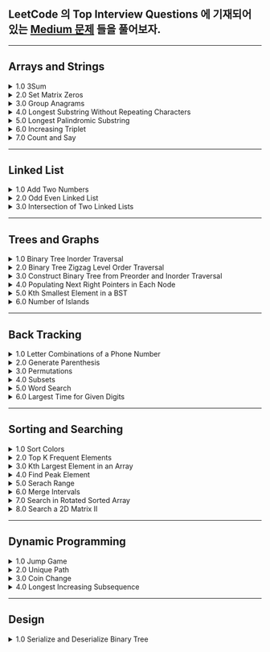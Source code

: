 
## LeetCode 의 Top Interview Questions 에 기재되어 있는 [Medium 문제](https://leetcode.com/explore/interview/card/top-interview-questions-medium/103/array-and-strings/776/) 들을 풀어보자.




---
## Arrays and Strings


<details> 
  <summary> 1.0 3Sum </summary> 
  
  > 고민 
  - brute force 말고 다른 방법 을 찾아보자
  
  
  > 해결
  ### Intuition
<!-- Describe your first thoughts on how to solve this problem. -->
As given hint, once you designate the `Target` value that will be summed up to 0 with other two values, you can use dictionary to solve the problem. 

### Approach
<!-- Describe your approach to solving the problem. -->

1.0 Sort the given array. Once you sort the array, you won't have to deal with same sum of 3 values with different permutations. You are only interested in getting the `combination of sum`. 

Example) Given [-1,0,1,2,-1,4]

- Possible outcome = [-1,0,1], [-1,2,-1] ,[0,1,1] 
- You are `not interested` in the `sequence`, but the combination of integer, so you must only get  [-1,0,1] or [0,1,1] depending on how you sort the array.
- Sort the array in ascending order, it becomes ->  [-4,-1,-1,0,1,2]
- The following result would be = [-1,-1,2],[-1,0,1],[-1,0,1] and the duplicate combinations can be omitted using `Set`

2.0 Declare `Set<[Int]>` to prevent from getting duplicate combination of sum as shown in the example above.

3.0 Iterate through the array until `index` reaches up to right below `nums.count-1`. This way you dont have to examine the last two elements since you are only interested in sum of 3. 

4.0 Create innerloop that iterates from `index+1` until right below `nums.count`. Here you would update dictionary with `-(Target + sortedArray[j])` for key, and j as the value. 

5.0 if you find matchingValue with respect to the existing key of dictionary, record the indexes in the result. 



### Complexity
- Time complexity: `O(n^2)`
<!-- Add your time complexity here, e.g. $$O(n)$$ -->

- Space complexity: `O(n^2)`
<!-- Add your space complexity here, e.g. $$O(n)$$ -->

### Code

```swift 
class Solution {
    
  func threeSum(_ nums: [Int]) -> [[Int]] {
  
      var res: Set<[Int]> = []
      let sortedArr = nums.sorted(by: <) 
       
      for index in 0..<sortedArr.count-1 {
          let target = sortedArr[index]
          var dict: [Int:Int] = [:]
        for j in index+1..<sortedArr.count {  
          var temp: [Int] = [target]
          if let matchedValueIndex = dict[sortedArr[j]] { 
            temp.append(sortedArr[matchedValueIndex])
            temp.append(sortedArr[j])
            res.insert(temp)
          } else {
            dict.updateValue(j, forKey: -1 * (target + sortedArr[j])) 
          } 
            
        }
      }
      
    return Array(res)
   }
}
```
  
</details>

<details>
  <summary> 2.0 Set Matrix Zeros </summary>
  
  > 고민 
  - 어떤 자료구조를 사용해서 간단히 문제를 풀수있을지 고민.
  
  > 해결
  - 튜플을 이용, 요소가 0인 좌표 (x,y) 를 기록하여 문제 해결
  
  > 결과
  ```swift 
      func setZeroes(_ matrix: inout [[Int]]) {
        
        var pos: [(Int,Int)] = [] //x,y
        
        for x in 0..<matrix.count {
            for y in 0..<matrix[x].count{
                if matrix[x][y] == 0 {
                    pos.append((x,y))
                }
            }
        }
        
        for item in pos {
            matrix[item.0] = matrix[item.0].map{$0*0}
            for row in 0..<matrix.count {
                matrix[row][item.1] = 0
            }    
        }            
        
    }
  ```
  - Time complexity: `O(n*m)`
<!-- Add your time complexity here, e.g. $$O(n)$$ -->

- Space complexity: `O(n+m)`
<!-- Add your space complexity here, e.g. $$O(n)$$ -->
</details>


<details>
    <summary> 3.0 Group Anagrams </summary>
    
   > 고민 
   - 어떻게 다른 글자를 가지고 있는지 확인해줄까? 
   - 어떻게 같은 요소를 포함하고 있는애들끼리만 묶어줄까? 

   > 해결 
   - 각 String 에 Sort 를 사용하면 같은 문자를 포함하고 있는 요소와 아닌요소를 나눌수 있었다. 
   - 그 후 `Dictionary` 의 키값으로 다른 순서로 섞여있는 문자들을 구별하기 위하여 sorted 된 형태의 문자를 key 값으로 두고 value 로 각기 다른 순서로 구성된 문자들을 묶어두기 위해서 `[String]` 을 할당해주었다. 
    - 주어진 `strs` 를 순회하여 각 딕셔너리를 채워준뒤에 마지막으로 각 value 를 `res` 에 `append` 해줌으로 문제를 해결할수 있었다. 
    
   > 결과 
  
  ```swift 
  func groupAnagrams(_ strs: [String]) -> [[String]] {

    var commons: [String: [String]] = [:]
    var res: [[String]] = []

    for string in strs {
      let sortedString = String(string.sorted())
      if var anagrams = commons[sortedString] {
        anagrams.append(string)
        commons[sortedString] = anagrams
      }else{
        commons.updateValue([string], forKey: sortedString)
      }
    }


    for item in commons {
      res.append(item.value)
    }

    return res
  }
  ```
  
  - Time complexity: `O(n)`
<!-- Add your time complexity here, e.g. $$O(n)$$ -->

  - Space complexity: `O(n)`
<!-- Add your space complexity here, e.g. $$O(n)$$ -->

  </details>

<details> 
  <summary> 4.0 Longest Substring Without Repeating Characters </summary>
  
 > 고민 
 - 처음엔 이번에 들어온 string 요소가 이미 array 에 있다면 array 를 다 비우고 새로 시작하는 로직으로 작성하다 `removeSubrange` 를 사용해서 문제를 해결.
  
  
### Intuition
<!-- Describe your first thoughts on how to solve this problem. -->
Iterate through the given string and if there duplicated element found, update array that keep tracks of the current substring. 



### Approach
<!-- Describe your approach to solving the problem. -->
- Keypoint is to slice array by using `removeSubrange` 
- `array` is used to keep tracks of current substring.
- `set` is used to store traces of `array` 

![image.png](https://assets.leetcode.com/users/images/9327b146-8f1d-410a-a822-dbb022bf143d_1665562097.4361033.png)

### Complexity
- Time complexity: `O(n)`
<!-- Add your time complexity here, e.g. $$O(n)$$ -->

- Space complexity: `O(n)`
<!-- Add your space complexity here, e.g. $$O(n)$$ -->

### Code
```swift 
class Solution {
    
   func lengthOfLongestSubstring(_ s: String) -> Int {
  
      var set: Set<[String]> = []
      var curr: [String] = []

      for char in s {
        if let duplicatedIndex = curr.firstIndex(of: String(char))
        {
          curr.removeSubrange(0...duplicatedIndex)
        }
        curr.append(String(char))
        set.insert(curr)
      }
      return set.max(by: {$0.count<$1.count})?.count ?? 0
    }
}
```
</details>

<details>

 - 혼자sol? -> ❌
 <summary> 5.0 Longest Palindromic Substring </summary>
 
 > 고민
 - palindrome 이면 중복된 요소가 있는 인덱스마다 string 을 slice 해서 palindrome 여부를 판별하면 되겠다는 생각을 했다.
 - 하지만 아래와 같은 문제가 생겨 해메다 문제를 해결하지 못함.
 ex) "aacab" 일때, aac 까지 확인후 그다음 요소인 a 가 왔을때 aaca 와 aca 를 비교해야하는데 이방법은 time complexity 를 O(n^3) 가 되므로 패스하지 못함. 
 
 > 해결
 - 요소하나하나를 검사할때마다, 가운데 요소부터 양끝으로 뻗어가는 pointer (left, right) 를 생성하여 요소가 같은지 확인.
 - 이때 중요한것은 palindrome 의 길이가 odd, even 일때 를 생각해야한다는것이다. 
 <img width="835" alt="image" src="https://user-images.githubusercontent.com/36659877/195517073-f1b96583-b957-49a8-8547-6fc12c8662d5.png">

 > 결과 
 
 ```swift 
 func longestPalindrome(_ s: String) -> String {
  var left = 0
  var right = 0
  var resLen = 0
  let str = Array(s)
  var resLeft = 0
  var resRight = 0
  
  for i in 0..<str.count {
    (left,right) = (i,i)
    while (left >= 0 && right < str.count) && str[left] == str[right] {
      if (right - left + 1) > resLen {
        (resLeft,resRight) = (left,right) // 여기서 res = str[left...right] 를 할당하게되면 On^3 의 시간복잡도가 발생하므로, resLeft, resRight 에 일단 저장해둠.
        resLen = right - left
      }
      right += 1
      left -= 1
      
    }
    
    (left,right) = (i,i+1)
    while (left >= 0 && right < str.count) && str[left] == str[right] {
      if (right - left + 1) > resLen {
        (resLeft,resRight) = (left,right)
        resLen = right - left
      }
      right += 1
      left -= 1
    }
  }
  
  return String(str[resLeft...resRight])
}
```

- Time Complexity = `O(n^2)`

- Space Complexity = `O(1)`
 
</details>

<details> 
   <summary> 6.0 Increasing Triplet </summary> 
   
   > 고민 
   - 1부터 시작해서 왼쪽 < 가운데 < 오른쪽 이면 true 를 반환 하는 함수를 작성해봤는데, 3개가 꼭 연속으로 붙어 있어야한다는 제약조건이 없었기때문에 실패했다. 
   - 따라서 왼쪽, 오른쪽 요소를 검사하는 로직은 그대로 가져가되, lower, high bound 안에 middle 값이 존재해하는 로직을 파기 시작했다. 
   
   
   > 해결 
   
   ### 시도1
   - 1부터 요소 검사를 시작하여 left 값과 right 값이 유효할시 low, high bound 를 업데이트 시켜준다. 
   - left 와 right 가 현재 curr 값과 같은 값이 아니라면, prevMid 값을 업데이트 해준다. prevMid 는 high bound 가 업데이트 됐을시에, 이전의 middle 값을 넣어주어 유효한 triplet 인지 확인하는 용도때문에 할당해주었다. 
 
 ```swift 
   func increasingTriplet(_ nums: [Int]) -> Bool {
        
        if nums.count < 3 {return false}
        var low = nums[0]
        var high = Int.min
        var prevMid = 0

        for i in 1..<nums.count-1{ 
            let curr = nums[i]
            let left = nums[i-1]
            let right = nums[i+1]

            //Update left
            if curr > left {
                low = left
            }

            //Update right
            if curr < right {
                high = right   
            }

            if ((low < prevMid && high > prevMid) || (low < curr && high > curr)) {
                return true 
            }     
            
            if curr != right && curr != left {
                prevMid = curr    
            }

        }

       return false
    }
```  
- Time Complexity = `O(n)`

- Space Complexity = `O(n)`

  ### 시도2
  - 1.0 lower, upper 값을 max 로 잡는다. 
  - 2.0 주어진 배열을 순회 하면서 현재 값이 lower,upper 값 보다 같거나 작을시에 lower 값 upper 값을 순서대로 업데이트 시켜준다. 
  - 3.0 만약 숫자가 lower 보다 크고, upper 보다 작을시에 true 를 반환 해준다. 
  - 4.0 모든 요소를 순회 했는데도 불구하고 함수종료가 안되었다는 뜻은, lower, upper Range 사이에 값이 존재하지 않았다는 뜻이므로 false 를 반환해준다. 
   
```swift
   func increasingTriplet(_ nums: [Int]) -> Bool {
        var lower = Int.max, upper = Int.max
        for num in nums {
            if num <= lower {
                lower = num
            } else if num <= upper {
                upper = num
            } else {
                return true
            } 
        }
        return false
    }
```  
  
- Time Complexity = `O(n)`

- Space Complexity = `O(1)`

</details>

<details> 

   <summary> 7.0 Count and Say </summary>
    
   > 고민 
    
   - 문제를 보고 이해하지 못해서 힌트를 보고 해결했다. 
   - 내가 이해한 정도는 이전 수의 각자리수마다 연속으로 중복되는 요소를 카운트 하여 string 값으로 반환하는 작업을 n 번 반복하는 함수를 작성하는 것이였다. 

   > 해결
    
   ```swift 
   func countAndSay(_ n: Int) -> String {
      var str: String = ""
      //base case
      if n == 1 {
        return "1"
      }else {
        str += countAndSay(n-1)
        let count = counter(str)
        return stringConverter(count)
      }
   }

  func counter(_ str: String) -> [[Int]] {
    let first = str.index(str.startIndex, offsetBy: 0)
    var cnt = 1
    var res: [[Int]] = [[Int(String(str[first]))!,cnt]]

    for i in 0..<str.count-1 {
      let currIndex = str.index(str.startIndex, offsetBy: i)
      let nextIndex = str.index(str.startIndex, offsetBy: i+1)
      let element = String(str[currIndex])
      let nextElement = String(str[nextIndex])

      if res[res.count-1][0] != Int(nextElement)! {
        res.append([Int(nextElement)!,1])
      }
       if element == nextElement {
        cnt += 1
        res[res.count-1][1] = cnt
      }else{
        cnt = 1
      }

    }
     return res
  }

  func stringConverter(_ nums: [[Int]]) -> String {
    var str = ""
    for num in nums {
      for element in num.reversed() {
        str += String(element)
      }
    }
    return str
  }
  
  ```
  
  - Time Complexity = `O(n^2)`

  - Space Complexity = `O(n)`
  
</details>

---- 

## Linked List 

<details> 
  <summary> 1.0 Add Two Numbers </summary>
  
  > 고민 
  - 어떻게 새로운 노느들 리스트의 마지막 노드에 계속 이어줘야할지 고민 했다. 
  
  
  > 해결
  - 새로운 ListNode 의 마지막 노드를 tracking 하고 새로운 노드를 이어줄 변수를 만들었다. 
  - 이변수(`resNext`) 는 `res` listNode 를 참조하고 있고 `resNext = resNext.next` 를 while loop 에서 선언해주어 리스트 맨끝의 노드를 가르킬수 있도록 구현해주었다. 
  
  > 결과 
  
  ```swift 
  func addTwoNumbers(_ l1: ListNode?, _ l2: ListNode?) -> ListNode? {
        
        var carry = 0 
        var curr1 = l1
        var curr2 = l2
        var res: ListNode? = ListNode()
        var resNext = res
        
        while (curr1 != nil || curr2 != nil) { 
            var sum = (curr1?.val ?? 0) + (curr2?.val ?? 0) + carry
            carry = sum/10
            
            if sum >= 10 { 
                sum = sum - 10
            }
            
            curr1 = curr1?.next
            curr2 = curr2?.next 
            resNext?.next = ListNode(sum)
            resNext = resNext?.next
        }
        
        if carry == 1 { 
            resNext?.next = ListNode(carry)
        }
            //Trim off the first 0 Listnode
            res = res?.next
        
        return res
    }
    
  ```
 
  - Time Complexity = `O(n)`

  - Space Complexity = `O(n)`

 </details>

 <details> 
    <summary> 2.0 Odd Even Linked List </summary> 
    
   > 고민 
   - 홀수번째 있는 노드와 짝수번째 있는 노드를 어떻게 분리시킬지 고민 했다. 
    
   > 해결 
   - 이전번 문제와 똑같은 방법으로, 홀수, 짝수 번째 노드를 저장시킬 변수를 만들어서 리스트 끝에 이어주는 형식으로 문제 해결 
    
  ```swift 
    func oddEvenList(_ head: ListNode?) -> ListNode? {
      // var res = head

      var oddList: ListNode? = ListNode()
      var oddNext = oddList

      var evenList: ListNode? = ListNode()
      var evenNext = evenList

      var curr = head
      var cnt = 1

      while curr != nil {

        if cnt % 2 == 1 {
          oddNext?.next = curr
          oddNext = oddNext?.next
        } else {
          //evenCase
          evenNext?.next = curr
          evenNext = evenNext?.next
        }
        curr = curr?.next
        cnt += 1
      }

      if evenNext?.next?.next == nil {
        evenNext?.next = nil
      }

      oddList = oddList?.next
      evenList = evenList?.next
      oddNext?.next = evenList

      return oddList
    }
  ```
  
  ```swift 
  //더 간단히 푸는 방법 
     func oddEvenList(_ head: ListNode?) -> ListNode? {
        var odd = head
        var even = odd?.next
        
        var evenHead = even
        var oddHead = odd
        
        while even?.next != nil {
            odd?.next = even?.next
            odd = odd?.next
            
            even?.next = odd?.next
            even = even?.next
        }
        
        odd?.next = evenHead
        
        return oddHead
    }
  ```
    
  - Time Complexity = `O(n)`
  
  - Space Complexity = `O(1)`
    
 </details>


 <details> 
    <summary> 3.0 Intersection of Two Linked Lists </summary>
   
  - 혼자sol? -> ❌
  
  > 고민 
  - 각각 길이가 다른 리스트의 중 Intersect 하는 노드를 어떻게 찾을지 고민함. 
  - 리스트를 reverse 해서 풀어보려했으나 기존리스트의 순서를 바꾸면 안되므로 pass.
  
  > 해결
  - 각각 리스트의 길이를 세어 길이의 차만큼 offset 을 주어서 list 를 순회하는 방법으로 문제를 해결해도 되지만, count 하는과정의 시간이 오래걸림.
  - 각각의 리스트를 순회할때 nil 값이 오면, 다른 리스트의 첫부분으로 가서 문제를 해결하는 방법이 있었다. 
  - 이렇게해서 둘의 리스트를 한번씩 순회하면 길이의 상관없이 각각 검사되는 요소의 순서가 일치해 지므로 문제 해결!. 
  [참조](https://www.youtube.com/watch?v=D0X0BONOQhI)
   
  > 결과 
  
  ```swift
  func getIntersectionNode(_ headA: ListNode?, _ headB: ListNode?) -> ListNode? {
        
        var head1 = headA
        var head2 = headB
        
        while head1 !== head2 {
            head1 = head1 == nil ? headB : head1?.next
            head2 = head2 == nil ? headA : head2?.next
        }

        return head1
    }
  ```
  
  - Time Complexity = `O(n+m)`
  
  - Space Complexity = `O(1)`
    
  
 </details>
 
 ----
 
 ## Trees and Graphs
 
 <details>
     <summary> 1.0 Binary Tree Inorder Traversal </summary>
     
   > 고민 
   - Binary Tree 를 Inorder Traversal 하는 방법을 한번도 풀어보지 못해서 처음에 개념을 좀 찾아보고 코드로 구현하려고 했다. 
   - Inorder Traversal 은 Tree 를 검색하는 하나의 DFS 방법으로 왼쪽 가장 깊은 노드에서부터 오른쪽 방향으로 진행되는 방법이다. 
   - 처음 개념을 파악하고 나서 왼쪽 노드로 뻗어가는과정중에 오른쪽 노드가 있는지 파악 해야하나? 라는 고민을 했었지만 결과적으로는 아니였다. (여기서 시간을 엄청 잡아먹음) 
   - 한 2시간넘게 잘못된생각으로 문제를 풀려고 했었는데 솔직히 문제를 풀면서도 확신이 들지 않았었다. 다음부터는 시간이 꽤 지나는데도 내생각에 확신이 들지 않는다면 가능한 빨리  문제를 어떻게 접근해야하는지 다시 살펴볼 필요가 있다고 생각한다. 
     
   > 해결 
   - 0.0 pointer 를 root 로 향하게 한다.
   - 1.0 pointer 의 왼쪽 Child node 가 nil 이 될때 까지 쭉 pointer 를 이동시키며 Stack 에 저장한다. 
   - 2.0 Stack 제일 위에 있는 node 를 pop 해주고 res 에 append 한다. 
   - 3.0 pointer 를 pop 된 node 의 오른쪽 요소로 향하게 하고 1.0,2.0 을 되풀이 한다. 
   - 4.0 이 과정을 Pointer 가 nil, stack 이 empty 가 될때까지 반복한다. 
     
  <img width="1599" alt="image" src="https://user-images.githubusercontent.com/36659877/196602000-89c2e9cb-ac36-42dd-a045-1c4430483fd2.png">
    
   ```swift 
   func inorderTraversal(_ root: TreeNode?) -> [Int] {
    var res: [Int] = []
    var pointer = root
    var stack: [TreeNode] = []
    
    //Pointer 가 nil, stack 이 empty 가 될때까지
    while pointer != nil || !stack.isEmpty {
      
      //LeftNode Traversal 
      while pointer != nil {
         stack.append(pointer!) 
         pointer = pointer?.next
      }
      
      let lastNode = stack.removeLast() 
      res.append(lastNode.val) 
      pointer = lastNode.right
    }
    return res
   }
   ```
      
 - Time Complexity = `O(n)`
  
 - Space Complexity = `O(n)` 
 </details>
 
 
 <details> 
   <summary> 2.0 Binary Tree Zigzag Level Order Traversal </summary> 
    
   > 고민 
   - 어떻게 하나의 level 씩 노드를 검색할수 있을까? 
   - 어떻게 방향을 제어 할수 있을까? 
    
   > 해결 
   - BFS(하나의 level 씩 검색하는 방법) 를 사용해서 문제를 해결하는 방법을 저번에 한번 구현한적이 있었는데 생각이 잘 나지 않아서 다시 보고 익히는 연습을 했다. 
   - 각 level 이 읽어지는 방향이 달라지면서 노드값 또한 결과 배열에 정리 시켜놔야하는데 이부분에서 많이 고민 했다. Stack 과 Queue 를 같이 사용할지, 아니면 다른 방법이 있을지 생각 고민했다. 
   - 그 결과 루트 에서부터 오른쪽 에서 왼쪽 방향으로 읽는다고 생각하여 읽는 방향이 왼쪽에서 오른쪽 일경우 Queue 에 들어 있던 요소들을 배열에 넣은다음 reversed 해주어 문제를 해결했다.
       
   ![image](https://user-images.githubusercontent.com/36659877/196968613-c284d1bd-0a99-4bb1-96d9-14ba2de26e19.png)

   ![image](https://user-images.githubusercontent.com/36659877/196968663-162d864f-6479-47d5-bff6-437f8df56318.png)
     
   > 결과 
   ```swift 
   class Queue { 
    
    private var queue: [TreeNode?] = []
    private var head: Int = 0

    var count: Int {
      return queue.count - head 
    } 

    var isEmpty: Bool { 
      return self.count == 0 
    }

    func enqueue(_ val: TreeNode?) {
        guard let newNode = val else {return}
        queue.append(newNode)
    }

    func dequeue() -> TreeNode? { 
        guard head < queue.count, let node = queue[head] else {return nil}
        queue[head] = nil
        head += 1
        return node
    } 

   }
    
   func zigzagLevelOrder(_ root: TreeNode?) -> [[Int]] {

      var queue = Queue() 
      var res: [[Int]] = []
      var curr = root
      var leftToRight = false 
      queue.enqueue(curr)
        
      while (!queue.isEmpty) {
          var level: [Int] = [] 
          var count = queue.count - 1 

          while (count >= 0) { 
              if let node = queue.dequeue() {
                   level.append(node.val)
                   count -= 1
                   queue.enqueue(node.left)    
                   queue.enqueue(node.right)
              }
                
          }
       
          if leftToRight {
                level = level.reversed()
          }
            
          leftToRight = !leftToRight
          res.append(level)
      }

      return res
   }
   ```
    
   - Time Complexity = `O(n+E)` where E = Number of nodes per level
    
   - Space Complexity = `O(n+E)` 
 </details> 

 <details> 
   <summary> 3.0 Construct Binary Tree from Preorder and Inorder Traversal </summary> 
   
   > 고민 
   - preorder 와 inorder 리스트를 만들때 사용되었던 Binary Tree 를 생성하야하는데, 어떻게 preorder 와 inorder 리스트 들이 만들어지는지 알아봐야겠다. 

### Preorder (전위 순회) 방식 

![image](https://user-images.githubusercontent.com/36659877/197224781-95b32994-592d-48f4-88fb-3c416128e35f.png)
   
 - 순회 순서 => Root, Left, Right
 -> F > B > A > D > C > E > G > I > H 

### Inorder (전위 순회) 방식 

 ![image](https://user-images.githubusercontent.com/36659877/197229986-4f49811c-90cb-45ed-8d71-dcf4584b630b.png)

 - 순회 순서 => Left, Root, Right
 -> A > B > C > D > E > F > G > H > I
 
 - 두 방식의 공통점은 subTree 하나의 끝이 나올때까지 순회를 계속 하는 DFS 방식이다. 
 - 두방식의 다른점은 처음 2개의 요소를 탐색하는 순서인데, root/left 를 먼저 탐색하냐에 있다. 
 - 정확히 어떤 패턴을 사용해서 문제를 해결해야할지 몰라서 두개의 배열을 나열해보고 하나씩 요소를 제거 해봤고, 아래와 같은 생각을 이끌어 낼수 있었다. 

 
  > - Preorder 배열의 첫 요소는 Binary Tree 의 시작점의 값을 알려주기 때문에, preorder 배열의 요소를 하나씩 BinaryTree Node 로 생성한다음, 어떤 순서로 연결해줄지를 inorder 배열을 통해서 유출해냈다. 
  > - 또한 첫번째 요소를 기준으로 왼쪽 요소들은 Left SubTree 인것을 알수 있고, 오른쪽 요소들은 Right SubTree 인것을 유출해 낼수 있었다. 
  > 그리고 아래와 같은 방식으로 Binary Tree 를 완성해갔다. 
  
![image](https://user-images.githubusercontent.com/36659877/197249222-174d8fc4-b1ec-4ca7-9bf2-0f96634d9c38.png)
![image](https://user-images.githubusercontent.com/36659877/197250061-8a919182-59da-42ba-9d3d-65ee5f283635.png)
![image](https://user-images.githubusercontent.com/36659877/197250089-32646a4a-6651-4967-8794-09022034f90a.png)


> 해결
- 위에서 고민했던방법을 구현하는데에 있어서 어려움을 겪었다. 결국 혼자서 문제를 해결 하지는 못했고, Recursive 하게 문제를 해결하는 방법을 참조 하여 해결 하였다. 

```swift 
func buildTree(_ preorder: [Int], _ inorder: [Int]) -> TreeNode? {
    //baseCase
    guard let firstValue = preorder.first else {return nil}
    let root = TreeNode(firstValue)
    let midIndex = inorder.firstIndex(of:firstValue)!
    root.left = buildTree(Array(preorder[1..<(midIndex+1)]), Array(inorder[0..<midIndex]))
    root.right = buildTree(Array(preorder[(midIndex+1)...]), Array(inorder[(midIndex+1)...]))
  return root
}
```

- Time Complexity = `O(n)`
    
- Space Complexity = `O(n)` 

 </details>

<details>
  <summary> 4.0 Populating Next Right Pointers in Each Node </summary>
  
  > 고민 
  - 문제를 보고 각 레벨을 순회하면서 문제를 해결할수 있겠다고 생각함. 
  
  > 해결
  - 큐를 사용해서 BFS 를 구현하여 문제를 해결했다. 
  
  > 결과 
  
  ```swift
  class Queue {
    
    private var queue:[Node?] = [] 
    private var head = 0 
    
    subscript(index: Int) -> Node? {
        return queue[index]
    }
    
    var first: Node?{
      return queue[head]  
    } 
    
    var count: Int {
      return queue.count - head  
    } 
    
    var isEmpty: Bool {
        return self.count == 0
    }
    
    func enqueue(_ node: Node?) {
        queue.append(node)
    }
    
    func dequeue() -> Node? { 
        guard head < queue.count, let node = queue[head] else {return nil}
        queue[head] = nil
        head += 1
        return node
    }
    
  }
                                 
  func connect(_ root: Node?) -> Node? {
        guard let root = root else {return nil}
        var queue = Queue()
        queue.enqueue(root)
        
        while !queue.isEmpty {
            
            var cnt = queue.count-1
            while cnt >= 0 {

                let node = queue.dequeue()
                if cnt == 0 {
                    node?.next = nil
                }else{
                    node?.next = queue.first
                }
                if let left = node?.left {queue.enqueue(left)}
                if let right = node?.right {queue.enqueue(right)}
                cnt -= 1
            }

        }
        
        return root
    }
  ```
  
 - Time Complexity = `O(n)`
    
 - Space Complexity = `O(1)` 
  
</details>
   
<details>
  <summary> 5.0 Kth Smallest Element in a BST </summary>
  
  > 고민 
  - 트리에 주어진 값들을 어떻게 하면 sort 할수 있을까?
  
  > 해결 
  - BST 를 inorder 방식으로 순회하며 각각의 값을 배열에 넣어주면 ascending order 로 배열이 나열될것이다. 
  
  > 결과 
  
  ```swift 
  func kthSmallest(_ root: TreeNode?, _ k: Int) -> Int {
        
        var stack:[TreeNode?] = []
        var pointer = root 
        var sortedValueList: [Int] = []
        
        while pointer != nil || !stack.isEmpty {
            
            //Traverse To deapest leftNode
            while pointer != nil {
                stack.append(pointer)
                pointer = pointer?.left
            }
            
            //PopStacks 
            if let node = stack.popLast() {
                sortedValueList.append(node!.val)
                pointer = node?.right 
            }
        }
        
        return sortedValueList[k-1]
    }
  ```
  - Time Complexity = `O(n)`
    
  - Space Complexity = `O(1)`

</details>

<details> 
  <summary> 6.0 Number of Islands </summary>
  
  > 고민 
  - 직관적으로 생각했을때는 문제를 아래와 같이 해결할수 있을것같다고 생각했다. 
  
  ![image](https://user-images.githubusercontent.com/36659877/197436086-53feac5c-f6ee-4727-b4c2-7884a270fe0f.png)

  - 왼쪽 위 부터 시작해서 1 과 연결되어 있는 1 들의 묶음으로 island 만들고, 만들어진 island 의 가장 오른쪽 위의 index 부터 시작하여 1 이 나올때까지 배열을 순회하는것이다. 
  - 이때 0 이 아니 1을 만났을때 또 다른 island 의 묶음을 만드는 것이다. 
  - 하지만 이를 구현하는 방법에서 막혔는데 2가지 문제가 있었다. 
  - 1.0 어떻게 현재 1과 연결되어 있는 모든 1을 찾지? 
  - 2.0 어떻게 이미 방문한 요소를 표시할수 있을까? 
  
  > 해결 
  - 1과 연결되어 있는 오른쪽,아래 방향을 검사해서 1인경우 연속해서 연결되어 있는 1을 찾을수 있다. (하나의 완성된 섬을 찾기 위해서)
  - 여기서 중요한점은 연결되어 있는 1이 방문이 됐다는것을 표기해야한다. 
  - 첫번째 1과 연결된 좌표는 (0,1), (1,0) 이다. 
  - (0,1)과 (1,0) 에 연결되어 있는 1의 좌표는 (0,2),(1,1),(2,0) 인데 (1,1) 이 중복된것을 확인할수있고 두번 확인 할필요가 없어진다. 
  - 이렇게 중복된 요소의 방문을 피할수 있는 방법은 BFS 방법을 이용해서 1이 있는곳을 체크하는것이다. 
  ![image](https://user-images.githubusercontent.com/36659877/197437731-4129553a-496c-42f5-a311-fe2ade27a5a6.png)
  
  
  > 결과 
  - 실질적인 구현은 Recursive 하게 풀었다. 
  - 일단 주어진 grid 를 순회하면서 1 을 찾으면, 해당 맵에 1이 연속으로 연결되어 있는 1을 -> 0 으로 만들어준다. (위,아래,오른쪽,왼쪽 방향으로)
  - 변경된 맵을 계속 순회하게 되면 첫번째 1과 연결이 안되어 있던 또다른 1을 찾을수 있게되는데 이때 islandCount 를  +1 해준다. 
  
  ![image](https://user-images.githubusercontent.com/36659877/197448179-2f648d71-7611-4f7f-9281-c6848b25cf0a.png)

  ```swift 
  func numIslands(_ grid: [[Character]]) -> Int {
      
      let row = grid.count
      let col = grid[0].count
      var islandCount = 0
      var map = grid

      for r in 0..<row {
          for c in 0..<col{
              if map[r][c] == "1" { //배열순회중, 1을 찾으면, r,c 를 reference Point 로 사용하여 연결되어 있는 1 들을 0 으로 만들어준다
                  islandCount += 1
                  changeElement(r,c,&map)
              }
          }
      }
      return islandCount
  }



  func changeElement(_ r:Int, _ c:Int, _ map: inout [[Character]]) { //To find area of island from the reference point

    guard r >= 0, r < map.count,
          c >= 0, c < map[0].count,
          map[r][c] == "1" else {return}
    map[r][c] = "0"
    changeElement(r+1, c, &map) //Search bottom and change to 0
    changeElement(r-1, c, &map) //top
    changeElement(r, c+1, &map) //right
    changeElement(r, c-1, &map) //left
  }
  ```

  - Time Complexity = `O(n^2)`
    
  - Space Complexity = `O(n+m)`

</details>

---- 
## Back Tracking
<details> 
  <summary> 1.0 Letter Combinations of a Phone Number </summary>  
  
  > 고민 
  - 어떻게 하나의 숫자로 만들수 있는 알파벳을 빼고 다른 숫자로 만들수 있는 알파벳과 조합을 이룰수 있을까?
  
  > 해결 
  - BackTracking Tree 를 그려보면 아래와 같이 만들수 있다.   
  ![image](https://user-images.githubusercontent.com/36659877/197676152-2035e3ed-6b06-44b1-b01a-a7a5e18d5a2c.png)
  - 2의 a 로 시작했을때 3의 def 과 조합하여 string 배열을 만들어 주어야하는데, 아래와 같은 방식으로 문제를 해결했다. 
  - 함수의 인풋으로 주어진 digits 를 index 로 관리해서 2와 3이 가지고 잇는 단어를 빼낼수있다. 
  - 첫번째로 2 의 (index = 0) 모든 character 를 순회하며 recursive 한 함수를 호출한다. 
  - 이 recursive 에 (index + 1) 을 넣어주어 3 이 가지고 있는 단어들을 순회 하며 이전에 넘어온 character (a,b,c 순) 과 현재 characters (d,e,f 순) 을 합쳐 recursive 함수 호출을 basecase 에 도달할때 까지 반복한다. 
  - 이때 basecase 는 현재 합쳐친 string 의 개수가 함수 인풋으로 주어진 digits 의 개수와 같은것이다. 
  
  > 결과 
  ```swift 
  func letterCombinations(_ digits: String) -> [String] {
    let letterList: [String: String] = ["2":"abc",
                                        "3":"def",
                                        "4":"ghi",
                                        "5":"jkl",
                                        "6":"nmo",
                                        "7":"pqrs",
                                        "8":"tuv",
                                        "9":"wxyz"]
    var res: [String] = []


      func backTracking(_ index: Int, _ currStr:String) {

        //basecase 
        if currStr.count == digits.count { 
          res.append(currStr)
          return
        }

        let strIndex = digits.index(digits.startIndex, offsetBy: index)
        for char in letterList[digits[strIndex]] {
            backTrack(index+1, currStr+String(char))  
        }

      } 

    if !digits.isEmpty {
      backTrack(0,"")
    }

    return res 
  } 
  
  ```
  
  - Time Complexity = `O(n*4^n)` (worstCase)
    
  - Space Complexity = `O(n)`
  
</details>

<details> 
  <summary> 2.0 Generate Parenthesis </summary> 
  
  > 고민 
  - 문제를 아예 어떻게 접근해야할지 조차 생각이 안난다. 
  - 계속 풀어보는 수밖에 없을듯.. 
  
  > 해결 
  
  ### 문제 파악
  - 3이 주어질때 well formed parenthesis 는 ["((()))","(()())","(())()","()(())","()()()"] 와 같다. 
  - Well Formed parenthesis 의 `Key Point` 는 "(" 이전에 ")" 가 올수 없는 형식이다. `)(` 와 같은 형식 불가 
  - n * 2 만큼의 parenthesis 가 존재하고 "(" 와 ")" 가 각각 반반 을 차지한다. 
  
  ### 문제 접근 
  - 어떻게 문제를 풀수 있을까? 
  - Brute force 방법으로 접근 해보자. 
    - Valid 한 parenthesis 는 어떠한 케이스인가? 
    - n = 3 일때, 3개의 opened, 3개의 closed 괄호를 가지고 있어야한다 (base case)
    - 이들의 순서는 opened parenthesis > closed parenthesis 일때만 closed 괄호를 더할수 있다. 
    - 열린 괄호는 limit, 즉 n 개의 열린괄호 까지 더해 줄수 있다. 
    - 이런 제약사항으로 백트래킹트리 를 만든다면 아래와같은 트리를 만들수있다. 
    
![image](https://user-images.githubusercontent.com/36659877/197924954-cce0a060-a348-4ba9-ba49-6e6390796c26.png)

  - 이 과정을 recursive 하게 코드로 구현해보자 
  
  ### 코드 구현 
  - base case 는 현재 str.count 가 n*2 일때로 구성하였다. 
  - 아래와같은 2가지의 case 로 recursive 하게 backtracking 함수를 불러줄수있다.  
  - 1.0 `(` 의 개수가 n 개 미만일떄 
  - 2.0 `)` 의 개수가 `(` 의 개수보다 작을때.

  > 결과 
  
  ```swift 
    func generateParenthesis(_ n: Int) -> [String] {

    let list: [Bool:String] = [true:"(", false:")"]
    var res:[String] = []

        func backTrack(_ openCnt: Int, _ closeCnt: Int, _ currStr: String) {
          //basecase
          if currStr.count == n*2 {
            res.append(currStr)
            return
          }

          //Add open parenthesis when it does not exceeds the limit
          if openCnt < n {
            backTrack(openCnt+1, closeCnt, currStr + (list[true]!))
          }

          //Call recursivly on the case below at the same time.

          //Add closed parenthesis if the count of closed parenthesis is less then opened ones.
          if closeCnt < openCnt {
            backTrack(openCnt, closeCnt+1, currStr + (list[false]!))
          }

        }

      backTrack(0,0,"")

      return res
    }
  ```  
  - Time Complexity = `O(8^n)` (worst case 잘모르겠음..)
    
  - Space Complexity = `O(n)`

</details> 


<details> 
  <summary> 3.0 Permutations </summary> 

  > 고민 
  - 어떻게 4자리 이상의 수가 주어질때 permutation 을 구할수 있을까? 
  - 일단 3자리 이하의 수가 주어질때는 어떻게 문제를 풀어야해야하는지 알아냈다. 
  - Ex) [1,2,3] 이 주어질 경우, 
    - [1,2,3] -> [1,3,2] 
    - [2,1,3] -> [2,3,1] 
    - [3,2,1] -> [3,1,2] 
    
    위와 같은 순으로 [1,2,3] 의 첫번째 요소의 순서을 번갈아가며 3개의 reference 배열을 만들었고, 하나의 배열마다 그 내부 요소의 순서를 index 로 지정하여 1부터 2 까지 순서를 바꿔주었다. 
  - 문제는 [1,2,3,4] 와 같이 4개 이상의 요소가 포함된 배열일 경우이다. 
    - 현재 내가 생각해낸 알고리즘은 내부의 요소 인덱스가 0부터 항상 증가하기 때문에 [1,2,3,4] 일경우 [1,3,2,4] -> [1,3,4,2] 까지 밖에 계산을 하지 못한다. 
    - 인덱스가 계속 증가기만 하다보니 [1,2,4,3], [1,4,2,3], [1,4,3,2] 같은 요소들이 빠진다는 이야기다. 
    
    현재 내가 작성 한 코드는 아래와 같고 어떻게 위 문제를 해결할수 있을지 찾아보자. 
    ```swift 
    func permute(_ nums: [Int]) -> [[Int]] {
  
      var res: [[Int]] = []

      func backTrack(_ startIndex: Int, curr: [Int]) {

        res.append(curr)
        if startIndex >= nums.count-1 {
          return
        }
        var newCurr = curr
        newCurr.swapAt(startIndex, startIndex+1)
        backTrack(startIndex+1, curr: newCurr)

      }

      for i in 0..<nums.count {
        var curr = nums
        curr.swapAt(i, 0)
        backTrack(1,curr: curr)
      }


      return res
    }
    ```
    
 > 해결
 - 주어진 배열[1,2,3] 에 대해서 나는 만들수 있는 조합의 reference? 를 아래와 같이 만들었었는데. 
 
    > 내가 생각했던 방식
    > [1,2,3] -> [1,3,2] 
    
    > [2,1,3] -> [2,3,1] 
    
    > [3,2,1] -> [3,1,2] 
    
    > 정답 방식
    - 정답을 본뒤에 사람들은 요소 하나하나 씩 선택하면 그 다음 것에서 무었을 선택할수 있나? 라는 로직으로 트리를 아래와 같이 만들었다. 
    - 동그라미 안에 들어 있는 요소들의 순서 하나하나가 permuation 이 되는 방식이다. 
![image](https://user-images.githubusercontent.com/36659877/198196919-1c5e1e5e-c864-4924-a6ec-9638a00e5450.png)


    > 구현 방식
    ![image](https://user-images.githubusercontent.com/36659877/198197967-ef633b85-a7de-44ea-ba93-9c8b3e531c77.png)
    ![image](https://user-images.githubusercontent.com/36659877/198204334-ea37ae54-3b4a-4511-83bf-6926b1c758ac.png)

  > 결과 
  ```swift 
    func permute(_ nums: [Int]) -> [[Int]] {

      var res: [[Int]] = []
      //basecase
      if nums.count == 1 {return [nums]}

      var copy = nums

      for _ in 0..<copy.count { //주어진 배열의 크기만큼 반복
        let firstVal = copy.remove(at: 0) //맨 앞에 있는 값을 빼주고
        var perms = permute(copy)//1개의 요소가 남을때 까지 계속 진행 (Basecase)

        for i in 0..<perms.count {
          perms[i].append(firstVal)
        }

        res += perms
        copy.append(firstVal)
      }
       return res
    }
  ```

  - Time Complexity = `O()` 
    
  - Space Complexity = `O(n)`

</details>

<details> 
  <summary> 4.0 Subsets </summary> 
  
> 고민
- 문제의 패턴이 위 3문제와 많이 흡사한것을 느낀다. 
- Recursive 하게 문제를 해결하려고 하는데 depth 가 깊어지면서 흐름을 이해하기가 너무 어려워진다. 

> 해결 
### 시도1
- 지금까지 문제를 풀었던 경험을 살려서 해답을 비슷하게 모방해보려고 했다. 
- BackTracking Tree 를 아래와 같이 만들었는데, 주어진 배열의 요소를 순서대로 remove 해가며 res 를 업데이트 하는 방식으로 문제를 해결 했다. 
![image](https://user-images.githubusercontent.com/36659877/198554709-f2dbc736-7ab1-4558-93ad-843f8357b151.png)
- 하지만 맨 끝단의 트리를 보면 중복되어 있는 요소들이 보일것이다. 중복을 해결하기 위해서 contains 메소드를 사용했는데, extra time complexity 를 추가 하기 때문에 효율적이지 못하다. 

- 구현 
```swift 
func subsets(_ nums: [Int]) -> [[Int]] {
  
  var res: [[Int]] = [[]]
  //basecase
  if nums.isEmpty {return []}
  res.append(nums)

  for i in 0..<nums.count {
    var copy = nums
    copy.remove(at: i)
    let singleElement = subsets(copy) // [[2,3]]
    for element in singleElement {
      if !res.contains(element) {
        res.append(element)
      }
    }
  }

  return res
}
```

### 시도2: 백트래킹 
- 더할건지 더하지 않을껀지 2가지 선택에서 백트래킹 방법으로 문제를 해결할수있다.
- 여기서 2가지의 선택은 첫번째 요소부터 시작해서 이 요소를 존재하는 배열에 넣을건지 말건지에 대한 선택이다. 
![image](https://user-images.githubusercontent.com/36659877/198561557-9c360f40-0f24-433f-889e-550da2b6ef54.png)

- 구현 
```swift 
  func subsets(_ nums: [Int]) -> [[Int]] {

    var res: [[Int]] = []
    var subSet: [Int] = []
    //[1,2,3]
    func dfs(_ index: Int) {
      //baseCase would be..
      if index >= nums.count{
        res.append(subSet)
        return
      }

      //for selecting current index of element
      subSet.append(nums[index])
      dfs(index+1)

      //not selecting current index
      subSet.removeLast() //Empty Subset
      dfs(index+1)
    }

    dfs(0)
    return res
  }
```
- Time Complexity = `O(n*2^n)` where n = length of given array. 2 = selection choices of each element

</details>

<details> 

  <summary> 5.0 Word Search </summary> 

> 고민 
- Number of island 문제와 많이 흡사하다는 생각이 들었다. 
- 주어진 word 의 첫번째 단어를 찾을시 그 요소의 좌,우,하,상 방향을 탐색해서 주어진 단어를 이어갈수 있는지 확인하는 로직으로 접근했다. 

> 해결 
- 하나의 요소에 쭉연결되어 있는지 확인할수 있도록 DFS 방식으로 문제를 해결했지만, 현재 로직의 런타임 시간이 들쑥날쑥해서 leetCode 에 통과를 했다 못했다 하는 상황이 발생. 

```swift 
func exist(_ board: [[Character]], _ word: String) -> Bool {

  let reversedWord = String(word.reversed())

  for row in 0..<board.count {
    for col in 0..<board[row].count {
      if let nextWord = reversedWord.last, board[row][col] == nextWord {
        let word = search(row: row, col: col, grid: board, word: reversedWord)
        if word.isEmpty {
          return true
        }
      }
    }
  }
  return false
}

func search(row: Int, col: Int, grid: [[Character]], word: String) -> String {
  guard row >= 0, row < grid.count,
        col >= 0, col < grid[row].count,
        grid[row][col] == word.last
  else {return word}
  
  var newWord = word
  newWord.removeLast()
  var map = grid
  map[row][col] = " "
  let res = newWord
  
  //위, 아래, 오른, 왼
  if  search(row: row-1, col: col, grid: map, word: newWord).isEmpty ||
      search(row: row+1, col: col, grid: map, word: newWord).isEmpty ||
      search(row: row, col: col+1, grid: map, word: newWord).isEmpty ||
      search(row: row, col: col-1, grid: map, word: newWord).isEmpty
  {
    return ""
  }
    
  return res
}
```

- Time Complexity = `O(n*m*dfs)` , where n = number of row, m = number of col
  
</details> 


<details> 
  <summary> 6.0 Largest Time for Given Digits </summary> 
  
  > 고민 
  - 어떻게 4개의 수로 만들수 있는 valid 한 모든 조합의 시간을 만들수 있을까? 
  - valid 한 시간중에 가장 늦은 시간을 어떻게 찾을까? 
  
  > 해결 
  - 위 `3.0: Permutation` 에서 주어진 수의 모든 조합을 구하는 알고리즘을 이용하여 첫번째로 모든 조합의 수를 만들어냈다. ([[Int]] 값으로 저장)
  - 그후, 모든 조합의 수를 순회하며 valid 한 시간인지 검사를 해주었다. (String 으로 저장) 
  - 마지막으로 valid 한 시간의 max 값을 Int 로 바꿔주어 시간을 나타내기 위해 100 으로 나누어 준 수들을 string 으로 변환, %100 한 수를 분 으로 나타내 주었다. 
  
  > 결과 
  ```swift 
  func largestTimeFromDigits(_ arr: [Int]) -> String {

    let permutations = getPermutations(arr.sorted(by: <))
    var validTimes: Set<String> = []

    for permutation in permutations {
      //MARK: Time Validation
      if permutation[0] > 2 ||
         (permutation[0] == 2 && permutation[1] > 3) ||
          permutation[2] > 5
      { continue }
      let timeInStr = permutation.map({String($0)}).joined()
      validTimes.insert(timeInStr)
    }

    if let max = validTimes.map({Int($0)!}).max() {
      let hour = max/100 < 10 ? "0\(max/100)":"\(max/100)"
      let minutes = max%100 < 10 ? "0\(max%100)" : "\(max%100)"
      return hour + ":" + minutes
    }
    return ""
  }

  func getPermutations(_ arr: [Int]) -> [[Int]] {
    var allPermutations: [[Int]] = []
    var arrayCP = arr
    if arr.count == 1 {return [arr]}

    for _ in 0..<arr.count {
      let n = arrayCP.remove(at: 0)
      var perms = getPermutations(arrayCP)

      for i in 0..<perms.count {
        perms[i].append(n)
      }

      allPermutations += perms
      arrayCP.append(n)
    }

    return allPermutations
  }
```
  
  

</details>



----
## Sorting and Searching 

<details> 
  <summary> 1.0 Sort Colors </summary>
  
  > 고민 
  - counting Algorithm 이 무었인지 몰라 찾아보고 문제를 품. 
  
  > 해결 
  
  ### Counting Sort Algorithm 
  
  1.0 각각의 요소의 갯수를 세어준다. 
  
  2.0 세어진 요소의 개수를 오른쪽 방향으로 축적하며 더해준다. 
  
  3.0 오른쪽으로 한칸씩 이동시킨다. 
  
 ![image](https://user-images.githubusercontent.com/36659877/198857951-fbe27d50-5113-4b11-92d8-bcfc6926c5bb.png)
  
  
  ### Implementation of Counting Sort Algorithm 
  
  - nums 와 같은 길이인 배열을 하나 더 만든다
  - counting sort 배열에 있는 인덱스 값들과 nums 요소의 값을 매칭시켜서 새로운 배열에 순서대로 정렬 시켜놓는다. 
  
  > 결과 
  ```swift 
      func sortColors(_ nums: inout [Int]) {

      var countList = Array(repeating: 0, count: 3)
      var res = Array(repeating: 0, count: nums.count)
      //Counting Algorithm
      for i in 0..<nums.count {
        countList[nums[i]] += 1
      }

      for i in 1..<countList.count {
        countList[i] += countList[i-1]
      }

      for i in 0..<countList.count-1 {
        let lastIndex = countList.count-1-i
        countList[lastIndex] = countList[lastIndex-1]
      }
      countList[0] = 0

      //Sort Nums
      for i in 0..<nums.count {
        let index = countList[nums[i]]
        let value = nums[i]
        res[index] = value
        countList[nums[i]] += 1
      }

      nums = res

    }
  ```
  
  - Time Complexity = `O(n+k)` where n = length of nums, k = range of colors 
  - Space Complexity = `O(n+k)`
  
</details> 

<details> 
  <summary> 2.0 Top K Frequent Elements </summary>
  
  > 고민 
  - max heap 을 굳이 구현해야할까? 
  - 처음 return K most frequently elements 라는 의미를 전혀 이해하지 못함. 
  - 요소가 K 만큼 있는 것을 반환하는 줄 알았는데, K 번 이상 불린게 있다면 그 요소들을, 없다면 그 이하로 불린 요소들을 반환해주는 것이였다. 
  
  > 해결 
  - 딕셔너리를 이용해서 sort 해주면 굳이 max heap 을 따로 구현해야할 필요가 없기때문에 디셔너리를 이용해서 문제를 해결. 
  - 대신 max heap 처럼 사용해야하기 때문에, desending order 로 sort 해주어야했슴.
  
  
  > 결과 
  ```swift 
    func topKFrequent(_ nums: [Int], _ k: Int) -> [Int] {

      var count:[Int: Int] = [:]
      var res: [Int] = []

      for num in nums {
        if count[num] == nil {
          count.updateValue(1,forKey:num)
        }else {
          count[num]! += 1
        }
      }

      let sorted = count.sorted(by: {$0.value>$1.value})

      for i in 0..<k {
        res.append(sorted[i].key)
      }

      return res
    }
  ```
  
  - Time Complexity = `O(n)`
  
  - Space Complexity = `O(n)`  
</details> 

<details> 
  <summary> 3.0 Kth Largest Element in an Array </summary> 
  
  > 고민 
  - sorting algorithm 을 따로 구현 해야하나? 
  
  > 해결 
  - 그냥 Foundation 에서 지원해주는 sorted() 메소드 사용해서 문제 해결함. 
  
  > 결과 
  
  ```swift 
     func findKthLargest(_ nums: [Int], _ k: Int) -> Int {
        let sorted = nums.sorted(by: {$0>$1})
        return sorted[k-1]
    }
  ```
  - Time Complexity = `O(n)`
  
  - Space Complexity = `O(1)`

</details> 

<details> 
  <summary> 4.0 Find Peak Element </summary>
  
  > 고민 
  - 어떻게 O(logn) 시간 복잡도로 문제를 해결할까? 
  
  > 해결 
  - 처음엔 요소하나하나씩 검사해서 전 요소보다 현재 요소가 크고, 다음요소보다 작을때 해당 인덱스를 반환하도록 접근했지만 O(n) 의 시간 복잡도를 형성하게 됨
  - Binary search 를 사용한 접근 방법을 찾아 봤고, left, right, pivot indexing 을 사용해서 문제를 해결했다. 
    - 처음 left 와 right 을 0,nums 의 마지막 인덱스로 할당해주고 (left+right)/2, 그 중앙에 있는 인덱스를 pivot 으로 설정해주었다.
    - 그후, pivot 에 위치한 요소가 그 다음 요소보다 값이 작을경우 현재 pivot 보다 오른쪽 에 더 큰값이 있는것으로 판별, left 를 pivot + 1 로 설정해준다. 
    - 만약 그 반대로 pivot 에 위치한 요소가 다음 요소의 값보다 클경우 pivot 중심으로 왼쪽에 peak 이 있다고 판별, right 를 pivot 으로 할당해준다. 
    - 이 과정을 계속 반복하면, left 와 right 가 맞물리게 되는데, 이때 while 룹을 빠져나온다. 
    - right, 혹은 left 인덱스를 마지막으로 반환해주면, 주어진 배열의 peak index 를 찾을수 있게된다. 
  ![image](https://user-images.githubusercontent.com/36659877/198945096-ffe501ba-e28f-41c4-88d6-a811b0ae7877.png)

  > 결과 
  ```swift
  func findPeakElement(_ nums: [Int]) -> Int {
  
    var right = nums.count-1
    var left = 0

    if nums.count <= 1 {return 0}

    while left < right  {
      let pivot = (left + right)/2
      let curr = nums[pivot]
      let next = nums[pivot+1]

      if curr < next {
        left = pivot+1 //3
      }else {
        right = pivot
      }
    }
    return left
  }
  ```
                    
  - Time Complexity = `O(logn)`
  
  - Space Complexity = `O(1)`  

</details>

<details> 
  <summary> 5.0 Serach Range </summary> 
  
  > 고민 
  - O(logn) 시간 복잡도록 문제 해결하기.. 
  
  > 해결 
  - 첫번째 시도는 배열의 첫번째 Target 인덱스를 구해서 left 를 미리 설정해 주는것이다. 
  - 첫번째 target 을 발견하면, 그 인덱스가 left 가 되고, right 인덱스를 binary search 를 이용해서 문제를 해결하는 방법이다. 
  
  ```swift 
    func searchRange(_ nums: [Int], _ target: Int) -> [Int] {
      guard let left = nums.firstIndex(of: target) else {
        return [-1,-1]
      }

      var right = nums.count-1

      while (nums[left] != target || nums[right] != target) {
        let pivot = (left+right)/2
        let curr = nums[pivot]
        let nextVal = nums[pivot+1]

        if nextVal > curr {
          right = pivot
        }else {
          right -= 1
        }

      }
      return [left,right]
    }
  ```
  - 그런데 이방법이 O(logn) 시간복잡도를 충족시키는지에 관한 의문이 든다. 
  - 그 이유는 첫번째 target 인덱스를 찾을때까진 linear search 를 하게 되기 때문이다. 
  - 따라서 left 또한 binary serach 를 이용해서 구하는 방식을 사용해서 문제를 해결했다. 
  
  > 결과 
  
  ```swift 
  func searchRange(_ nums: [Int], _ target: Int) -> [Int] {
    guard !nums.isEmpty else {return [-1,-1]}
    var res: [Int] = []
    res.append(findStartIndex(nums,target))
    res.append(findEndIndex(nums,target))
    return res
  }

  func findStartIndex(_ nums: [Int], _ target: Int) -> Int {
    var res = -1
    var left = 0
    var right = nums.count-1

    while left <= right {
      let pivot = (left+(right))/2
      let curr = nums[pivot]

      if (curr >= target) {
        right = pivot-1
      } else {
        left = pivot+1
      }

      if (curr == target) {
        res = pivot
      }

    }
    return res
  }

  func findEndIndex(_ nums: [Int], _ target: Int) -> Int {
    var res = -1
    var left = 0
    var right = nums.count-1

    while left <= right {
      let pivot = (left+right)/2
      let curr = nums[pivot]

      if (curr <= target) {
        left = pivot+1
      } else {
        right = pivot-1
      }

      if (curr == target) {
        res = pivot
      }

    }
    return res
  }
  ```
  
  - Time Complexity = `O(logn)` 
  
  - Space Complexity = `O(logn)` 

</details>

<details> 
  <summary> 6.0 Merge Intervals </summary> 
  
  > 고민 
  - 현재 배열의 요소와 다음 요소가 포함하고 있는관계를 어떻게 수식해야할지 고민을했다. 
  - 처음엔 주어지는 배열의 요소가 ascending 순으로 sort 되어 있는줄알아서 문제를 풀면서 해멨다. 
  
  > 해결 
  - 다음 요소의 배열의 포함관계 수식화 
  - 아래 다이어그램을 그려보면서 어떤 수식으로 표현해야하는지 알아봄
  ![image](https://user-images.githubusercontent.com/36659877/199403456-e9a8eb33-f1c2-478e-b873-93cc8e5114ed.png)
  - 첫번째로 배열의 첫번째요소 (시작점) 을 기준으로 sort 를 해준다. (이렇게 하면 첫번째 배열의 첫번째 요소는 가장 작은 값이니 어디서 부터 시작해하는지 생각할 필요가 없어진다).
  - 다음배열의 첫번째 요소가 현재 배열의 마지막요소보다 같거나 작을시, merge 되는 것을 확인할수 있다. -> merge 되는 경우는 끝나는 값을 현재 배열의 끝과 다음 배열의 끝을 비교해서 업데이트해주어야한다. 
  - 만약 다음배열의 첫번째 시작요소가 더 클경우는 (머지가 안되는경우) append() 시켜준다. 
  
  > 결과 
  ```swift 
  func merge(_ intervals: [[Int]]) -> [[Int]] {
    var sortedIntervals = intervals.sorted(by: {$0<$1}) 
    var res: [[Int]] = [] 
    
    for interval in sortedIntervals {
      if res.isEmpty || res[res.count-1][1] < interval[0] { //이전 요소의 마지막 값이 현재 시작값보다 작다면 머지 하지 않음.
        res.append(interval)
      }else {
        //머지해줘야하는데, 마지막 값을 업데이트 시켜줘야한다. 
        res[res.count-1][1] = max(res[res.count-1][1], interval[1])
      } 
     
    }
  
  }
  ```
  
  
  - Time Complexity = `O(Nlogn)` (worst case for sort)
  
  - Space Complexity = `O(n)`

  
</details> 
  
<details> 
  <summary> 7.0 Search in Rotated Sorted Array </summary> 
  
  > 고민 
  - O(logn), binary search 로 어떻게 partially sorted 한 array 를 탐색할수 있을까? 
  
  > 해결 
  - 문제는 내가 해결하지 못했다. 
  - [여기](https://www.youtube.com/watch?v=U8XENwh8Oy8) 를 참조 해서 문제를 해결했는데 너무 복잡하다는 생각이든다. 
  - 전체적인 흐름은 binary search 를 기반으로 해서 중심 pivot 기준으로 첫번째 요소와 값을 비교한다. 이렇게 하면 현재 pivot 의 기준으로 왼쪽/오른쪽 방향으로 sorted 되있는지 알수 있기 때문이다. 
  - 그 이후 Target 값과 mid, left, right 값을 비교하며 left, right 를 업데이트 시켜주고 이과정을 left <= right 될때까지 반복한다. 
  
  > 결과 
  ```swift 
  func search(_ nums: [Int], _ target: Int) -> Int {
  
    var left = 0
    var right = nums.count-1

     while left <= right {
      let pivot = (left+right)/2

      if nums[pivot] == target {
        return pivot
      }

      //Left sortPortion
      if nums[left] <= nums[pivot] {
        if nums[pivot] < target ||  target < nums[left] { //
          left = pivot+1
        }else {
          right = pivot-1
        }

      }else {
        //Right sortPortion
        if target < nums[pivot] || target > nums[right]{
          right = pivot-1
        }else {
          left = pivot+1
        }
      }
    }
    return -1
  }
  ```
  - Time Complexity = `O(logn)`
  
  - Space Complexity = `O(1)`
  
</details>
  
<details> 
  <summary> 8.0 Search a 2D Matrix II </summary>
  
  > 고민 
  - Brute Force 보다 더 빠르게 문제를 어떻게 풀어야할까? 
    - 각 row 와 col 들이 Ascending 한 순으로 sort 되있다는 힌트는 binary search 를 할수 있는 최적의 조건이고, brute force 방법보다 빠르게 문제를 해결할수 있다. 
    - 그럼 어떻게 binary search 를 적용할까? 
    
  > 해결 
  - 일단 직관적으로 어떻게 주어진 Target 을 구할수 있을지 한번 생각해 보았다. 
    - 1.0 첫번째 row 에 주어진 Target 값과 가장 근접한 값의 index 를 찾는다. (이때 Target 과 같은 값을 찾으면 true 반환) 
      -> 가장 근접하는 뜻은 그 다음 인덱스에 있는 값들과 col 의 값들은 Target 의 값보다 크다는 뜻이된다. 
      ![image](https://user-images.githubusercontent.com/36659877/199996183-373c3e2f-0bf1-40c3-b0c9-0ab4284c991a.png)

    - 2.0 찾은 index 에서 column 부터 첫번째 컬럼 까지 검사를 한다.
     ![image](https://user-images.githubusercontent.com/36659877/199996369-3c2a0fd4-9d47-4114-b4de-5d4dbdf5272f.png)

  - 이 과정을 Binary Search 알고리즘을 적용한다면 BruteForce 보다 빠르게 탐색할수 있다. 
  
  
  > 결과 
  ```swift 
   func searchMatrix(_ matrix: [[Int]], _ target: Int) -> Bool {
      let row = 0
      var col = 0
      var left = 0
      var right = matrix[row].count-1

  
      //1.0 Search to find Starting Point from the first row
      while left <= right {
        let mid = (left+right)/2
        let curr = matrix[row][mid]

        if curr == target || matrix[row][left] == target || matrix[row][right] == target {
          return true
        }

        if curr < target {
          left = mid+1
        } else {
          right = mid-1
        }
      }


      //2.0 Search Backwards til Col == 0
      col = right
      while col >= 0 {
        left = 0
        right = matrix.count-1
        while left <= right {
          let mid = (left+right)/2
          let curr = matrix[mid][col]

          if curr == target || matrix[left][col] == target || matrix[right][col] == target {
            return true
          }

          if curr < target {
            left = mid+1
          }else {
            right = mid-1
          }
        }
        col -= 1
      }

      return false
    }
 ``` 
  
  - Time Complexity = `O(logn)`
  
  - Space Complexity = `O(1)`

</details>

----
## Dynamic Programming 

<details> 
   <summary> 1.0 Jump Game </summary> 
   
   > 고민 
   - 어떻게 DP 로 문제를 해결야하나? 
   
   > 해결 
   - 이 문제는 DP와 Greedy 방법으로 해결할수 있는데, DP을 사용한 방법은 O(n^2) 의 시간복잡도를 가지게 되고, Greedy 는 O(n) 의 시간복잡도를 가지고 해결할수 있어 Greedy 방식으로 문제를 해결
   - 로직 : 
      - 마지막 인덱스에 도달할수 있는지 알면되기 때문에 마지막 인덱스 이전의 인덱스 값 + 요소 값이 마지막 인덱스에 도달할수 있는지 확인한다. 
      - 만약 마지막 인덱스에 도달할수 있다면 이전의 인덱스(nums.count-3) 이 (nums.count-2) 에 도달할수 있는지 확인하면된다. 
      - 첫번쨰 인덱스 요소가 다음 인덱스에 도달할수 있다면 true 를 반환한다. 

   > 결과 
   
   ```swift 
   func canJump(_ nums: [Int]) -> Bool {
      var goal = nums.count-1

      for i in stride(from: nums.count-1, through:0 , by: -1){
        if (i+nums[i]) >= goal {
           goal = i
        }
      }
      return goal == 0
    }
   ```
   
  - Time Complexity = `O(N)`
  
  - Space Complexity = `O(1)`

</details>

<details> 
  <summary> 2.0 Unique Path </summary> 
  
  > 고민 
  - 처음 시작 점에서 부터 오른쪽, 왼쪽으로 가는 선택지가 있으니까 가는 선택지의 좌표를 cache 해놓고 문제를 풀면되지 않을까? 라는 만연한생각을 했다. 
  - 그리고 아래와같이 트리를 그리면서 Valid 한 path 를 어떻게 하면 기록해서 그 수를 셀수 있을지 고민 해봤지만... 어떻게 Path 를 저장해야하지? 라는 것에서 막혀버렸다. 
  
  ![image](https://user-images.githubusercontent.com/36659877/200159018-c29fa0ae-f9ed-43c3-b2ad-98391ff4cd58.png)

  > 해결 
  - 여러 길의 Path 를 저장해놓는방법을 아래와 같이 해결한다. 
    - 아래 그림은 좌표 (1,1) 까지 갈수 있는 방법을 계산하고자 한다.   
    - 문제에서 주어진것처럼 하나의 좌표에서 갈수 있는 방향은 오른쪽과 아래 방향이다. 따라서 해당좌표에서 바라보았을때 여기까지 올수있는 옵션은 왼쪽, 위 에서 오는 방향이라고 말할수 있다. 
  ![image](https://user-images.githubusercontent.com/36659877/200159473-af7fe346-454f-46df-abb1-945ced519cb6.png)
  
  - 그럼 어떤 값으로 해당좌표까지 올수 있는 path 의 개수를 나타낼수 있을까? 
    - 첫시작점에서 첫시작점까지 올수 있는 방법은 1가지 방법뿐이다. 그럼 그 좌표에서 갈수 있는 방향또한 첫번째 좌표에서 오른쪽으로 가는방법 1가지, 아래로 가는방법 1가지 뿐이다. 
    - 즉 최소 경로의 갯수는 1개라는 뜻이다. 
    - 따라서 mxn 만큼의 배열을 1로 할당해준다. 
    - 이렇게 되면, (1,1) 까지로 갈수 있는 방법은 위, 왼쪽에서 오늘 방법들을 합한게 되는데 아래 다이어그램에 표기했듯, (0,1), (1,0) 까지 가는 방법이 각각 1이여서 (1,1)까지 가는 방법은 2가지가 된다. 
    - 이 방법을 마지막 요소까지 진행하여 배열 각 좌표에 도달할수 있는 경로의 수를 업데이트 해주면된다. 
![image](https://user-images.githubusercontent.com/36659877/200159636-ce05fa64-4fb2-4d09-bbf6-d8ef6e433cdb.png)

  > 결과
  ```swift 
    func uniquePath( _ m:Int, _ n:Int) -> Int { 
      var dp = Array(repeating: Array(repeating: 1 count: n), count:m)
      
      //첫번째 열의 값은 모두1 (오른쪽 하나의 방향으로 가는 방법밖에 없으니)
      for i in 1..<m { 
        for j in 1..<n { 
          dp[i][j] = dp[i-1][j] + dp[i][j-1]
        }
      }
      
      return dp[m-1][n-1]
    }
  
  ```
  
</details>


<details> 
  <summary> 3.0 Coin Change </summary> 

> 고민 
- 큰수에서 부터 나누어서 나머지 값을 그 다음큰수로 나누어 모든 코인은 순회하고 사용된 코인 개수를 세는 방식으로 문제를 해결하려고 했으나, 최소 코인의 개수를 사용해서 amount 를 충족시키지 못하기 때문에 DP 방법을 알아봄. 
  
  
> 해결 
- dp 라는 배열을 만들었는데 amount+1 만큼의 개수와 초기요소의 값도 amount + 1 으로 설정을 한다. 
  - 각 요소는 [amount] 일때의 필요한 코인의 개수를 명시한다. amount + 1 인 이유는 이후에 값 1 부터 amount 까지 순회하며 현재 amount 에 할당되어있는 코인의 개수를 업데이트 해주기위해 (최소값) amount 에 1 을 더한 것이다. 
  - amount + 1 을 하는 이유는 amount 가 0 일때 의 케이스를 커버하기 위하여 일부로 하나 더큰 배열로 만듦
  
- 만약 Coins = [1,3,4,5] , Amount = 7 일시, dp 에는 dp[Amount] = number coin 이 저장되는데, amount 는 0 부터 주어진 amount 까지 존재하며 각 amount 에 필요한 코인의 최소 개수는 dp 에 저장된다. 

- Amount 가 0 부터 6까지 일때 dp 업데이트 현황

![image](https://user-images.githubusercontent.com/36659877/200245701-aace2498-b9a8-4451-acbe-be61e920157a.png)

  - Amount 가 7 일시, coins 을 순회하며 (7-coin) >= 0 일때 (음수일시 amount 값을 초과해버림) 현재 저장되어있던 dp 값과, 새로선택된 coin 의 dp 값중 작은 값으로 dp 를 업데이트 시킨다. 
   - 고른 코인이 1일시, 
    dp[7] = 1 + dp[7-1] = 3
    
    
  - 고른 코인이 3일시, 
    dp[7] = 1 + dp[7-3] = 2 

> 결과 

```swift 
func coinChange(_ coins: [Int], _ amount: Int) -> Int {
  
  var dp:[Int] = Array(repeating: amount+1, count: amount + 1)
  dp[0] = 0
  
  for i in 1..<dp.count {
    for coin in coins {
      if (i - coin) >= 0 {
        dp[i] = min(dp[i], 1+dp[i-coin])
      }
    }
  }
  return dp[amount] == amount+1 ? -1 : dp[amount]
}

```
- Time Complexity = `O(amount * coins.count)`
  
- Space Complexity = `O(amount)`  

</details>


<details> 
  <summary> 4.0 Longest Increasing Subsequence </summary> 
  
  > 고민 
  - 뭔가 각 요소 하나하나 선택했을때 그 다음 요소가 이전의 요소보다 작을시 카운트를 하지 않게 알고리즘을 작성하면될것같다. 
  - 하지만 이게 sequence 로 구성이 있으니 주어진 배열하나하나 에서 나올수 있는 모든 subsequence 를 찾아야하는데.. 여기서 머리가 멈췄다. 
  
  > 해결 
  - 일단 첫번째 생각은 얼추 들어 맞았다. 문제는 결국엔 DP 를 사용해서 해결하지만 거기까지 도달하는 생각의 흐름은 아래와 같다. 
  
  ### Brute Force - DFS (Generate every possible subsequence) 
  - Given array = [0,1,0,3,2,3] 
  - 각 요소 마다 subsequnce 에 추가할건지 말건지에 대한 2가지의 선택지가 주어지는데, 이렇게 문제를 해결하게되면 O(2^n) 지수시간의 시간복잡도가 형성이 된다. 
  - 따라서 DP 를 사용해 알고리즘의 효율성을 높힌다. 
  
  ### Using DP 
  - Given array = [1,2,4,3], 일때 Longest Subsequence 는 [1,2,4] 혹은 [1,2,3] 으로 3개가 된다. 
  - 문제풀이는 일단 Brute Force 접근방식부터 시작해서 어떻게 DP 를 사용해야할지 고민을 해보자. 
  
  > 1.0 Check all subsequences starting at first index to the end 
  - 이때 subsequence 는 오름순 이여야하기 때문에 이전인덱스의 값이 현재 인덱스의 값보다 작은지 확인해야한다. 
  - 아래 보이는 다이어그램은 0번째 인덱스를 선택했을때 어떻게 subsequnces 들이 구성되는지 그린것이다.
  
  ![image](https://user-images.githubusercontent.com/36659877/200486686-d67e39ca-f741-4a78-86d8-5bacfc940a4a.png)

  > 2.0 Identify Duplicated Patterns 
  - 0 번째인덱스에서 시작해 마지막 트리를 보면 [1,2,4] 에서 3번째 인덱스로 나아갈땐 다음 인덱스 요소가 3이기 때문에 더이상 나아가지 못하게된다. 
  - 마찬가지로 3번째 인덱스에서 4번째 인덱스로 가려고 하지만 주어진 배열의 크기를 벚어남으로 더이상 나아가질 못한다. 
  
  - 이런상황은 첫번째 인덱스를 [2] 또는 [3] 을 선택해서 간것과 같은 패턴을 보여준다. 
  - 인덱스 2 를 첫번째로 선택할 경우에는 [4] 가 되고, 그 다음 인덱스 3 은 [4] 보다 작기때문에 더이상 나아가질 못한다. 
  - 인덱스 3 를 첫번째로 선택할 경우에는 [3] 가 되고, 그 다음 인덱스 4 주어진 배열의 크기를 벗어남으로 더이상 나아가질 못한다.
    
  - 따라서 이런 공통적인 패턴을 cache 해두고 같은상황이 왔을때 다시 사용하도록 하면된다. 이 캐싱 과정을 그려보면 아래와같다. 
  
  ![image](https://user-images.githubusercontent.com/36659877/200487991-eb3bfa43-86e7-48b0-9396-72b23a9e9a64.png)
  
  - 그렇다면 LIS[1] 과 LIS[0] 은 어떻게 구한것인가? 
    - LIS[1] 은 `1 번째 인덱스 를 선택한 것`, `1 번째 인덱스 를 선택 + LIS[2] 선택 한 것`, `1 번째 인덱스 를 선택 + LIS[3] 선택 한 것` 중에 가장 개수가 많은 subsequnce 를 선택해주면 된다. 
    - 마찬가지로 LIS[0] 은 
      - `0 번째 인덱스 를 선택한 것`, `0 번째 인덱스 를 선택한 것 + LIS[1] 선택 한 것` `0 번째 인덱스 를 선택한 것 + LIS[2] 선택 한 것` `0 번째 인덱스 를 선택한 것 + LIS[3] 선택 한 것` 중에 가장 개수가 많은 subsequnce 를 선택해주면 된다. 
  
  > 결과 

  - 위 패턴을 본결과, 마지막 인덱스부터 subsequence 를 체크하면 가장 작은 subproblem 을 풀수 있기때문에 마지막 인덱스의 요소에서부터 만들수있는 subsequence 의 개수를 
  DP 에 업데이트 해주도록 알고리즘을 구현해준다. 
  
  ```swift 
  func lengthOfLIS(_ nums: [Int]) -> Int {
        //lowest length of subsequence = 1 
        var dp: [Int] = Array(repeating: 1, count: nums.count)
        
        //뒤에서 부터 거꾸로 인덱스를 거쳐오면서 이전의 요소값이 현재 요소값인지 작은지 확인하고 
        //dp 를 업데이트 해준다. 
        for i in stride(from: nums.count-2, through: 0, by: -1){
            for j in i+1..<nums.count { 
                if nums[i] < nums[j] {
                    dp[i] = max(dp[i], 1+dp[j]) 
                    //ex i = 1 
                    //dp[1] = 1 
                    //dp[1] = max(1, 1+dp[2]) , dp[2] = 2, therefore, dp[1] = 2
                    //dp[1] = max(2, 1+dp[3]) , dp[3] = 2 , therefore, dp[1] = 2
 
                }
            }            
        }       
        return dp.max()! 
    }
  ```
  
  - Time Complexity = `O(n^2)` 
  
  - Space Complexity = `O(n)`

</details>
  
---- 

## Design
  
<details>
  <summary> 1.0 Serialize and Deserialize Binary Tree </summary>  
  
  > 고민 
  - 처음으로 문제를 보았을때 BFS (Level Order)  방식으로 레벨 하나씩 하나씩 node 의 value 를 빼내서 string 으로 합쳐서 serialize 한뒤 deserialize 하면 되지 않을까? 라는 생각을 했다. 
  
  > 해결 
  - BFS 방식으로 serialize 하는것까지는 됐으나, deserialize 할때 어떻게 구현해야할지 감이잡히지않아 조금찾아봤더니 DFS (PreOrder) 방법으로 문제를 해결하는방법이 훨씬 깨끗하고 쉽게구현할수있었다.
   
  > 결과 
  ```swift 
  func serialize(_ root: TreeNode?) -> String {
        guard let root = root else {return ""}
        var res: [String] = []
        
            func dfs(_ node: TreeNode?) { 
                if node == nil {
                    res.append("nil")
                    return
                }
                
                res.append(String(node!.val))
                dfs(node?.left)
                dfs(node?.right)
            }
        
         dfs(root)
         return res.joined(separator: ",") 
        }

    
    func deserialize(_ data: String) -> TreeNode? {   
        guard !data.isEmpty else {return nil}        
        var dataArray = data.split(separator: ",").map { Int(String($0)) }
        var index = 0

        func dfs() -> TreeNode? {            
        
            guard let val = dataArray[index] else {
                index += 1
                return nil
            }
            
            index += 1
            var node = TreeNode(val)
            
            node.left = dfs()
            node.right = dfs()
            return node
        }

        return dfs()
    }
  ```

</details>
  
  
